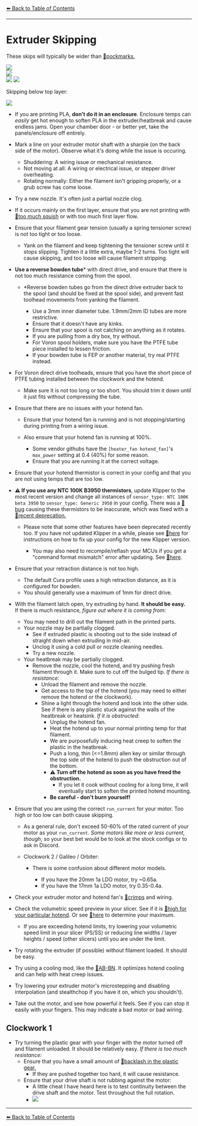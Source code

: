 [:arrow_left: Back to Table of Contents](/README.md)

---
# Extruder Skipping
These skips will typically be wider than [:page_facing_up:pockmarks.](/articles/troubleshooting/pockmarks.md)

![](/images/troubleshooting/ExtruderSkips-4.png)\
![](/images/troubleshooting/ExtruderSkips-1.png)\
![](/images/troubleshooting/ExtruderSkips-2.png)
![](/images/troubleshooting/ExtruderSkips-3.png)

Skipping below top layer:

![](/images/troubleshooting/ExtruderSkips-5.png)

- If you are printing PLA, **don't do it in an enclosure**. Enclosure temps can *easily* get hot enough to soften PLA in the extruder/heatbreak and cause endless jams. Open your chamber door - or better yet, take the panels/enclosure off entirely.

- Mark a line on your extruder motor shaft with a sharpie (on the back side of the motor). Observe what it's doing while the issue is occuring.
    - Shuddering: A wiring issue or mechanical resistance.
    - Not moving at all: A wiring or electrical issue, or stepper driver overheating.
    - Rotating normally: Either the filament isn't gripping properly, or a grub screw has come loose.
- Try a new nozzle. It's often just a partial nozzle clog.

- If it occurs mainly on the first layer, ensure that you are not printing with [:page_facing_up:too much squish](/articles/first_layer_squish.md) or with too much first layer flow.
- Ensure that your filament gear tension (usually a spring tensioner screw) is not too tight or too loose.
    - Yank on the filament and keep tightening the tensioner screw until it stops slipping. Tighten it a little extra, maybe 1-2 turns. Too tight will cause skipping, and too loose will cause filament stripping.
- **Use a reverse bowden tube*** with direct drive, and ensure that there is not too much resistance coming from the spool.
    - *Reverse bowden tubes go from the direct drive extruder back to the spool (and should be fixed at the spool side), and prevent fast toolhead movements from yanking the filament.
    
        - Use a 3mm inner diameter tube. 1.9mm/2mm ID tubes are more restrictive.
        - Ensure that it doesn't have any kinks.
        - Ensure that your spool is not catching on anything as it rotates. 
        - If you are pulling from a dry box, try without.
        - For Voron spool holders, make sure you have the PTFE tube piece installed to lessen friction.
        - If your bowden tube is FEP or another material, try real PTFE instead.
- For Voron direct drive toolheads, ensure that you have the short piece of PTFE tubing installed between the clockwork and the hotend. 
    - Make sure it is not too long or too short. You should trim it down until it just fits without compressing the tube.
- Ensure that there are no issues with your hotend fan.
    - Ensure that your hotend fan is running and is not stopping/starting during printing from a wiring issue.
    - Also ensure that your hotend fan is running at 100%. 

        - Some vendor githubs have the `[heater_fan hotend_fan]`'s `max_power` setting at 0.4 (40%) for some    reason.
        - Ensure that you are running it at the correct voltage.
- Ensure that your hotend thermistor is correct in your config and that you are not using temps that are too    low.
- **:warning: If you use any NTC 100K B3950 thermistors**, update Klipper to the most recent version and change all instances of `sensor_type: NTC 100K beta 3950` to `sensor_type: Generic 3950` in your config. There was a [:page_facing_up:bug](https://github.com/Klipper3d/klipper/issues/4054) causing these thermistors to be inaccurate, which was fixed with a [:page_facing_up:recent deprecation.](https://github.com/Klipper3d/klipper/pull/4859)

    - Please note that some other features have been deprecated recently too. If you have not updated Klipper in a while, please see [:page_facing_up:here](https://gist.github.com/FHeilmann/a8097b3e908e85de7255bbe6246ddfd5) for instructions on how to fix up your config for the new Klipper version. 

        - You may also need to recompile/reflash your MCUs if you get a "command format mismatch" error after updating. See [:page_facing_up:here](/articles/troubleshooting/command_format_mismatch.md).

- Ensure that your retraction distance is not too high. 
    - The default Cura profile uses a high retraction distance, as it is configured for bowden. 
    - You should generally use a maximum of 1mm for direct drive.
- With the filament latch open, try extruding by hand. **It should be easy.** \
If there is much resistance, *figure out where it is coming from:*
    - You may need to drill out the filament path in the printed parts.
    - Your nozzle may be partially clogged. 
        - See if extruded plastic is shooting out to the side instead of straight down when extruding in mid-air.
        - Unclog it using a cold pull or nozzle cleaning needles.
        - Try a new nozzle.
    - Your heatbreak may be partially clogged. 
        - Remove the nozzle, cool the hotend, and try pushing fresh filament through it. Make sure to cut off the bulged tip. *If there is resistance:*
            - Unload the filament and remove the nozzle.
            - Get access to the top of the hotend (you may need to either remove the hotend or the clockwork).
            - Shine a light through the hotend and look into the other side. See if there is any plastic stuck against the walls of the heatbreak or heatsink. *If it is obstructed*: 
                - Unplug the hotend fan.
                - Heat the hotend up to your normal printing temp for that filament.
                - We are purposefully inducing heat creep to soften the plastic in the heatbreak.
                - Push a long, thin (<=1.8mm) allen key or similar through the top side of the hotend to push the obstruction out of the bottom.
                - **:warning: Turn off the hotend as soon as you have freed the obstruction.**
                    - If you let it cook without cooling for a long time, it will eventually start to soften the printed hotend mounting.
                - **Be careful - don't burn yourself!**

- Ensure that you are using the correct `run_current` for your motor. Too high or too low can both cause skipping.
    - As a general rule, don't exceed 50-60% of the rated current of your motor as your `run_current`. *Some motors like more or less current, though*, so your best bet would be to look at the stock configs or to ask in Discord.
    - Clockwork 2 / Galileo / Orbiter:

        - There is some confusion about different motor models. 

            - If you have the 20mm 1a LDO motor, try ~0.65a. 
            - If you have the 17mm 1a LDO motor, try 0.35-0.4a.
- Check your extruder motor and hotend fan's [:page_facing_up:crimps](/articles/troubleshooting/crimps.md) and wiring.
- Check the volumetric speed preview in your slicer. See if it is [:page_facing_up:high for your particular hotend](/articles/determining_max_volumetric_flow_rate.md#approximate-values). Or see [:page_facing_up:here](/articles/determining_max_volumetric_flow_rate.md) to determine your maximum.
    - If you are exceeding hotend limits, try lowering your volumetric speed limit in your slicer (PS/SS) or reducing line widths / layer heights / speed (other slicers) until you are under the limit.
- Try rotating the extruder (if possible) without filament loaded. It should be easy.
- Try using a cooling mod, like the [:page_facing_up:AB-BN](https://github.com/VoronDesign/VoronUsers/tree/master/printer_mods/Badnoob/AB-BN). It optimizes hotend cooling and can help with heat creep issues.
- Try lowering your extruder motor's microstepping and disabling interpolation (and stealthchop if you have it on, which you shouldn't).
- Take out the motor, and see how powerful it feels. See if you can stop it easily with your fingers. This may indicate a bad motor or bad wiring.
## Clockwork 1
- Try turning the plastic gear with your finger with the motor turned off and filament unloaded. It should be relatively easy. *If there is too much resistance:* 
    - Ensure that you have a small amount of [:page_facing_up:backlash in the plastic gear.](/articles/troubleshooting/extrusion_patterns.md)
        - If they are pushed together too hard, it will cause resistance.
    - Ensure that your drive shaft is not rubbing against the motor:
        - A little cheat I have heard here is to test continuity between the drive shaft and the motor. Test throughout the full rotation.
        - ![](/images/troubleshooting/ExtruderSkips-Clearance.png)

---

[:arrow_left: Back to Table of Contents](/README.md)